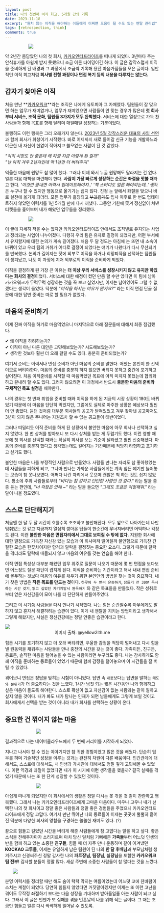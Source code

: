 ```yaml
---
layout: post
title: 나의 첫번째 이직 회고, 5개월 간의 기록
date: 2023-11-18
excerpt: "원치 않는 이직을 해야하는 이들에게 어쩌면 도움이 될 수도 있는 멘탈 관리법"
tags: [retrospection, think]
comments: true
---
```


<div style="width:70% !important; margin:0 auto">
<img src="https://github.com/xrabcde/xrabcde.github.io/assets/56033755/da8d1e16-42c9-4c4b-9f60-1533fb48374c">
</div>

약 2년간 몸담았던 나의 첫 회사, [카카오엔터프라이즈](https://kakaoenterprise.com/)를 떠나게 되었다. 
3년마다 주는 안식휴가를 아쉽게 받지 못했으니 조금 이른 타이밍이긴 하다.
이 글은 갑작스럽게 이직을 준비하게 된 배경과 그 과정에서 조금씩 기록해 뒀던 마음가짐들을 모은 글이다.
일반적인 이직 회고처럼 **회사별 전형 과정이나 면접 복기 등의 내용을 다루지는 않는다.**

## 갑자기 찾아온 이직

처음 만난 **[카카오워크](https://www.kakaowork.com/)**라는 조직은 나에게 유토피아 그 자체였다. 
팀원들이 잘 맞으면 하는 업무가 재미없거나, 업무가 재미있으면 사람들이 안 맞는 경우가 많은데
**첫 회사부터 서비스, 조직 문화, 팀원들 3가지가 모두 완벽했다.** 
서비스에 대한 열정으로 가득 찬 사람들과 함께 목표를 향해 달리며 매일매일 성장하는 기분이었다.

불행히도 이런 행복은 그리 오래가지 않는다.
[2023년 5월 갑작스러운 대표의 사임 선언](https://biz.chosun.com/it-science/ict/2023/05/12/4VVY2G7OFVCT3DLQ3VHG4O6YKA/)과 함께 회사가 휘청이기 시작했다. 
바로 어제까지 새로 들어갈 신규 기능을 개발하느라 야근한 내 자신이 한없이 작아지고 쓸모없는 사람이 된 것 같았다. 

*"이직 시장도 안 좋은데 왜 하필 지금 이렇게 된 걸까"*  
*"난 아직 겨우 2년차인데 딱 1년만 더 버텨주지"* 

억울한 마음에 원망도 참 많이 했다. 그러나 이제 와서 누굴 원망해도 달라지는 건 없다. 얼른 다음 대책을 마련해야 한다.
**사람이 가장 빠르게 성장하는 순간은 좌절을 맛볼 때**라고 한다.
*'이것만 끝내면 이력서 업데이트해야지..' '책 스터디도 얼른 해야되는데..'* 
생각은 누구나 할 수 있지만 행동으로 옮기기는 쉽지 않다.
진정 눈 앞에서 좌절을 맞으니 바로 실천에 옮기게 되더라.
모든 업무가 홀딩되고 ~~부끄럽게도~~ 입사 이후로 한 번도 업데이트하지 않았던 이력서를 1년 5개월 만에 다시 꺼냈다.
그동안 기한에 쫓겨 정신없이 쳐낸 티켓들을 훑어보며 내가 해왔던 업무들을 정리했다. 

<div style="width:70% !important; margin:0 auto">
<img src="https://github.com/xrabcde/xrabcde.github.io/assets/56033755/896da056-08c5-4488-97f6-3002dfc97ebe">
</div>

이 글에 자세히 적을 수는 없지만 카카오엔터프라이즈 안에서도 조직별로 유지되는 사업과 정리되는 사업이 나누어졌다. 
다행히 우리 팀은 유지로 결정이 되었지만, 어떤 부서에서 유지할지에 대한 논의가 계속 길어졌다. 
처음 두 달 정도는 아침에 눈 뜨면 내 소속이 바뀌어 있고 우리 팀의 거취가 어디로 결정이 되었다는 얘기가 나왔다가 
다시 무산되기를 반복했다. 
논의가 길어지는 탓에 외부로 이직을 하거나 희망퇴직을 선택하는 팀원들이 생겨났고, 나도 이 과정에 지쳐 외부로의 이직을 준비하게 되었다. 

이직을 결정하게 된 가장 큰 이유는 **더 이상 우리 서비스를 성장시키지 않고 유지만 하겠다는 회사의 결정**이었다. 
서비스에 대한 애정이 컸던 만큼 할 수만 있다면 이 팀에 남아 카카오워크가 무럭무럭 성장하는 것을 꼭 보고 싶었지만, 이제는 남아있어도 그럴 수 없겠다는 생각이 들었다. 
덕분에 *"이직을 하시는 이유가 뭔가요?"* 라는 이직 면접 단골 질문에 대한 답변 준비는 따로 할 필요가 없었다.

## 마음의 준비하기

이제 진짜 이직을 하기로 마음먹었으니 마지막으로 아래 질문들에 대해서 최종 점검했다.

✔︎  왜 이직을 하려하는가?  
✔︎  이직이 아닌 다른 대안은 고민해보았는가? 시도해보았는가?  
✔︎  생각한 것보다 훨씬 더 오래 걸릴 수도 있다. 충분히 준비되었는가?  

여기서 준비는 이력서나 면접 준비가 아닌 마음의 준비를 말한다. 
어쨌든 본인이 한 선택이므로 버텨야한다. 마음의 준비를 충분히 하지 않으면 버티지 못하고 중간에 포기하고 싶어진다. 
처음 이직준비를 시작할 때 마음먹었던 목표에 아직 미치지 못했는데 합리화하고 끝내려 할 수도 있다.
그러지 않으려면 이 과정에서 반드시 **충분한 마음의 준비와 구체적인 목표 설정**을 해야한다. 

나의 경우는 첫 번째 취업을 준비할 때와 이직을 하게 된 지금의 시장 상황이 180도 바뀌었기 때문에 더 마음을 단단히 먹었지만, 그럼에도 실제로 마주한 상황은 예상보다 훨씬 더 안 좋았다.
듣던 것처럼 대부분 회사들의 공고가 닫혀있었고 겨우 찾아낸 공고마저도
3년이 되지 않은 주니어는 지원조차 할 수 없는 공고들이 태반이었다.

그러나 떠밀리듯 이직 준비를 하게 된 상황에서 불안한 마음에 아무 회사나 선택하고 싶지 않았다.
한 번 상처를 받아보니 또 다시 상처를 받는 게 두렵기도 했다. 
이런 영향 때문에 첫 회사를 선택할 때와는 확실히 회사를 보는 기준이 달라졌고 훨씬 신중해졌다. 
마음의 준비를 충분히 했다고 생각했는데도 
길어지는 기간때문에 적당히 타협하고 포기하고 싶기도 했다. 

불안한 마음은 나를 부정적인 사람으로 만들었다.
사람들 만나는 자리도 참 좋아했었는데 사람들을 피하게 되고, 
그나마 만나는 가까운 사람들에게는 계속 힘든 얘기만 늘어놓는 모습이 참 못나보였다. 
어쩌다 나간 자리에서 웃으며 괜찮은 척 하는 것도 쉽지 않았다.
평소에 주위 사람들로부터 *"바다는 참 강하고 단단한 사람인 것 같다."* 라는 말을 종종 듣는 편인데,
*"너 걱정은 안해 ~"* 라는 말을 들으면 
*"그래도 조금은 걱정해줘."* 라는 말이 나올 정도였다. 

## 스스로 단단해지기

처음엔 한 달 두 달 시간이 흐를수록 초조하고 불안해진다. 
모두 앞으로 나아가는데 나만 멈춰있는 것 같고 지금까지 열심히 쌓아온 탑들이 한순간에 무너져버리면 어떡하나 걱정도 된다. 
이런 **불안한 마음은 면접자리에서 그대로 보여질 수 밖에 없다.** 
지원한 회사에 대한 열정으로 가득찬 자신감 있는 모습과 
이 회사마저 떨어질까 불안함으로 가득찬 간절한 모습은 한끗차이지만 
합격과 탈락을 결정짓는 중요한 요소다.
그렇기 때문에 탈락을 겪더라도
탈락에 매몰되지 않고 마음의 여유를 갖는 연습을 해야 한다.

이직 면접 특성상 대부분 해왔던 업무 위주로 질문이 나오기 때문에 몇 번 면접을 보다보면 어느정도 질문 패턴이 겹치게 된다. 
이직을 준비하는 기간이라고 해서 내내 면접 준비에 몰두하는 것보다 
마음의 여유를 채우기 위한 본인만의 방법을 찾는 것이 중요하다.
내가 찾은 방법은 **작은 목표를 만드는 것**이다.
`하루에 두 번씩 운동하기`, `잠들기 전 30분 독서하는 시간 갖기`, `읽고 싶었던 자기계발서 완독하기` 와 같은 목표들을 만들었다. 
작은 성취로부터 얻은 자신감들이 모여 나를 더 단단하게 만들어주었다. 

그리고 이 시기쯤 사람들을 다시 만나기 시작했다.
나는 힘든 순간일수록 아무에게도 말하지 않고 혼자서 해결하려는 습관이 있다. 
이게 내 멘탈을 지키는 방법이라고 생각해서 그렇게 해왔지만, 사실은 정신건강에는 정말 안좋은 습관이라고 한다. 

<div style="width:100% !important; margin:0 auto">
<img src="https://github.com/xrabcde/xrabcde.github.io/assets/56033755/8ad2d425-44e1-4a11-a148-2f07828db514">
<figcaption align=center>이미지 출처: @yellow2ith.me</figcaption>
</div>

힘든 시기를 포기하지 않고 더 오래 버티려면, 우울한 감정을 적당히 털어내고 
다시 힘을 낼 원동력을 채워주는 사람들을 만나 충전의 시간을 갖는 것이 좋다.
가족이든, 친구든, 동료든, 솔직한 마음을 털어놓을 수 있는 사람이라면 누구라도 좋다. 
나는 감사하게도 함께 이직을 준비하는 동료들이 있었기 때문에 
함께 감정을 털어놓으며 이 시간들을 잘 버틸 수 있었다. 

겪어보니 면접은 정답을 맞히는 시험이 아니었다.
답변 속 `내용`보다는 답변을 말하는 `태도와 분위기`가 더 중요하다는 것을 느꼈다.
1시간 남짓 되는 짧은 시간동안 나와 함께하고 싶은 마음이 들도록 해야한다.
스스로 확신이 없고 자신감이 없는 사람과는 같이 일하고 싶지 않을 것이다.
내가 봐도 내가 탐나는 인재가 되면 남들에게도 그렇게 보일 것이고 
회사에게서 선택을 받는 것이 아니라 내가 회사를 선택하는 상황이 온다. 

## 중요한 건 꺾이지 않는 마음

<div style="width:60% !important; margin:0 auto">
<img src="https://github.com/xrabcde/xrabcde.github.io/assets/56033755/2909e623-b953-40c6-bb63-c37d1cbd80e0">
</div>

결과적으로 나는 네이버클라우드에서 두 번째 커리어를 시작하게 되었다. 

지나고 나서야 할 수 있는 이야기지만 참 귀한 경험이었고 많은 것을 배웠다. 
단순히 업무를 하며 기술적인 성장을 이루는 것과는 완전히 차원이 다른 배움이다. 
인간관계에 대해서도, 스스로에 대해서도, 내 인생과 가치관에 대해서도 정말 깊게 고민해볼 수 있었다.
이런 역경과 좌절이 없었다면 내가 이 시기에 이런 생각들을 했을까? 
결국 실패를 겪었기 때문에 나는 또 한 단계 성장할 수 있었던 것이다.

<div style="width:60% !important; margin:0 auto">
<img src="https://github.com/xrabcde/xrabcde.github.io/assets/56033755/3a76be56-9bb4-49c2-8419-89bf17335a40">
</div>

아쉽게 떠나게 되었지만 이 회사에서의 생활은 정말 다시는 못 겪을 것 같이 찬란하고 행복했다.
그래서 나는 카카오엔터프라이즈에게 고마운 마음이다.
미우나 고우나 내가 선택한 나의 첫 회사이고 정말 좋은 사람들과 정말 좋은 경험들을 주었으니 
카카오엔터프라이즈에게 정말 고맙다. 
여기서 만난 뛰어난 나의 동료들이 이제는 곳곳에 뿔뿔히 흩어진 덕분에 다양한 회사의 명함을 구경하는 쏠쏠한 재미도 있다. (?)

끝으로 힘들고 길었던 시간을 버티게 해준 사람들에게 참 고맙다는 말을 하고 싶다.
좋은 소식을 전해주자마자 소리지르며 마치 당신 일처럼 기뻐해준 **가족들**부터 
어느덧 인생의 반을 함께 하고 있는 소중한 **친구들**, 
힘들 때 더 자주 만나 운동하며 같이 이겨냈던 **KOCKAO 크루들**, 
이제는 유일하게 남은 팀원이 된 나의 **한 달 후배님**과 
부모님처럼 챙겨주시고 신경써주신 정말 감사한 나의 **파트장님, 팀장님, 실장님**을 포함한
**카카오워크 팀 전부!** 감사할 분들이 정말 많다. 
새삼 주변에 소중한 사람들이 참 많다는 것을 느꼈다. 

<div style="width:90% !important; margin:0 auto">
<img src="https://github.com/xrabcde/xrabcde.github.io/assets/56033755/73e768c2-7bb6-4968-9be0-e0f1e567cb2c">
</div>

분명 이력서를 정리할 때만 해도 숨이 턱턱 막히는 여름이었는데 
어느덧 코에 찬바람이 스치는 계절이 되었다. 
당연히 힘들지 않았다면 거짓말이겠지만 이제는 또 이런 고난을 겪어도 
무작정 좌절하기 보다는 다음 성장을 기대하며 받아들일줄 아는 사람이 되고 싶다. 
그래서 이 글은 언젠가 또 실패를 겪을 먼훗날의 나를 위해 적는 글이다. 
그 때는 조금만 힘들고 얼른 다시 씩씩하게 일어날 수 있도록. 
